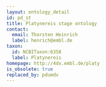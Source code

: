 ```yaml
---
layout: ontology_detail
id: pd_st
title: Platynereis stage ontology
contact:
  email: Thorsten Heinrich
  label: henrich@embl.de
taxon:
  id: NCBITaxon:6358
  label: Platynereis
homepage: http://4dx.embl.de/platy
is_obsolete: true
replaced_by: pdumdv
---
```



